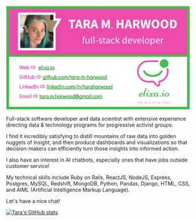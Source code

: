 ![Tara M. Harwood, full-stack developer, tara.m.harwood@gmail.com](https://github.com/tara-m-harwood/elixa-duxworth-frontend/blob/main/public/contact%20slide.png)


Full-stack software developer and data scientist with extensive experience directing data & technology programs for progressive activist groups.

I find it incredibly satisfying to distill mountains of raw data into golden nuggets of insight, and then produce dashboards and visualizations so that decision-makers can efficiently turn those insights into informed action.  

I also have an interest in AI chatbots, especially ones that have jobs outside customer service!

My technical skills include Ruby on Rails, ReactJS, NodeJS, Express, Postgres, MySQL, Redshift, MongoDB, Python, Pandas, Django, HTML, CSS, and AIML (Artificial Intelligence Markup Language).

Let's have a nice chat!

[![Tara's GitHub stats](https://github-readme-stats.vercel.app/api?username=tara-m-harwood)](https://github.com/anuraghazra/github-readme-stats)
